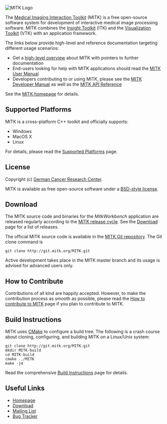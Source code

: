 ![MITK Logo][logo]

The [Medical Imaging Interaction Toolkit][mitk] (MITK) is a free open-source software
system for development of interactive medical image processing software. MITK
combines the [Insight Toolkit][itk] (ITK) and the [Visualization Toolkit][vtk] (VTK) with an application framework.

The links below provide high-level and reference documentation targeting different
usage scenarios:

 - Get a [high-level overview][mitk-overview] about MITK with pointers to further
   documentation
 - End-users looking for help with MITK applications should read the
   [MITK User Manual][mitk-usermanual]
 - Developers contributing to or using MITK, please see the [MITK Developer Manual][mitk-devmanual]
   as well as the [MITK API Reference][mitk-apiref]

See the [MITK homepage][mitk] for details.

Supported Platforms
-----------------------------

MITK is a cross-platform C++ toolkit and officially supports:

 - Windows
 - MacOS X
 - Linux

For details, please read the [Supported Platforms][platforms] page.

License
-----------

Copyright (c) [German Cancer Research Center][dkfz].

MITK is available as free open-source software under a [BSD-style license][license].

Download
---------

The MITK source code and binaries for the *MitkWorkbench* application are released regularly according to the [MITK release cycle][release-cycle]. See the [Download][download] page for a list of releases.

The official MITK source code is available in the [MITK Git repository][gitweb]. The Git clone command is

    git clone http://git.mitk.org/MITK.git

Active development takes place in the MITK master branch and its usage is advised for advanced users only.

How to Contribute
--------------

Contributions of all kind are happily accepted. However, to make the contribution process as smooth as possible, please read the [How to contribute to MITK][contribute] page if you plan to contribute to MITK.


Build Instructions
------------------------

MITK uses [CMake][cmake] to configure a build tree. The following is a crash course about cloning, configuring, and building MITK on a Linux/Unix system:

    git clone http://git.mitk.org/MITK.git
    mkdir MITK-build
    cd MITK-build
    cmake ../MITK
    make -j4

Read the comprehensive [Build Instructions][build] page for details.

Useful Links
------------------

 - [Homepage][mitk]
 - [Download][download]
 - [Mailing List][mailinglist]
 - [Bug Tracker][bugs]


[logo]: https://github.com/MITK/MITK/raw/master/mitk.png
[mitk]: http://mitk.org
[itk]: http://www.itk.org
[vtk]: http://www.vtk.org
[mitk-overview]: http://docs.mitk.org/2014.10/Overview.html
[mitk-usermanual]: http://docs.mitk.org/2014.10/UserManualPortal.html
[mitk-devmanual]: http://docs.mitk.org/2014.10/DeveloperManualPortal.html
[mitk-apiref]: http://docs.mitk.org/2014.10/usergroup0.html
[platforms]: http://docs.mitk.org/2014.10/SupportedPlatformsPage.html
[dkfz]: http://www.dkfz.de
[license]: http://mitk.org/git/?p=MITK.git;a=blob_plain;f=LICENSE.txt
[release-cycle]: http://mitk.org/MitkReleaseCycle
[download]: http://mitk.org/Download
[gitweb]: http://mitk.org/git/?p=MITK.git
[contribute]: http://mitk.org/How_to_contribute
[cmake]: http://www.cmake.org
[build]: http://docs.mitk.org/2014.10/BuildInstructionsPage.html
[mailinglist]: http://mitk.org/Mailinglist
[bugs]: http://bugs.mitk.org/
